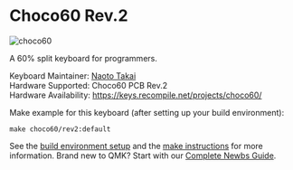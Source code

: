# Choco60 Rev.2

![choco60](https://keys.recompile.net/images/choco60-main@600w.jpg)

A 60% split keyboard for programmers.

Keyboard Maintainer: [Naoto Takai](https://github.com/takai)  
Hardware Supported: Choco60 PCB Rev.2  
Hardware Availability: https://keys.recompile.net/projects/choco60/

Make example for this keyboard (after setting up your build environment):

    make choco60/rev2:default

See the [build environment setup](https://docs.qmk.fm/#/getting_started_build_tools) and the [make instructions](https://docs.qmk.fm/#/getting_started_make_guide) for more information. Brand new to QMK? Start with our [Complete Newbs Guide](https://docs.qmk.fm/#/newbs).
